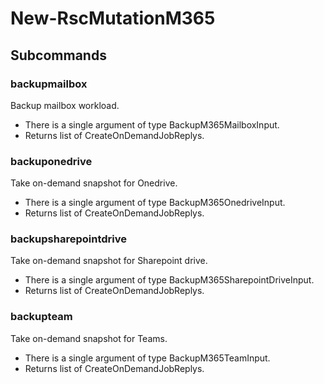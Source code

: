 # New-RscMutationM365
## Subcommands
### backupmailbox
Backup mailbox workload.

- There is a single argument of type BackupM365MailboxInput.
- Returns list of CreateOnDemandJobReplys.
### backuponedrive
Take on-demand snapshot for Onedrive.

- There is a single argument of type BackupM365OnedriveInput.
- Returns list of CreateOnDemandJobReplys.
### backupsharepointdrive
Take on-demand snapshot for Sharepoint drive.

- There is a single argument of type BackupM365SharepointDriveInput.
- Returns list of CreateOnDemandJobReplys.
### backupteam
Take on-demand snapshot for Teams.

- There is a single argument of type BackupM365TeamInput.
- Returns list of CreateOnDemandJobReplys.
